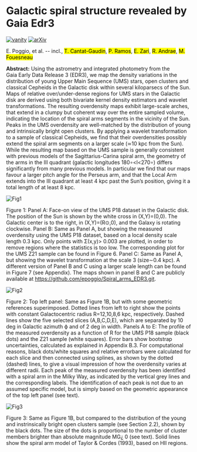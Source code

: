 # Galactic spiral structure revealed by Gaia Edr3

[![vanity](https://img.shields.io/badge/vanity-2103.01970-f9f107.svg)](https://www.arxiv-vanity.com/papers/2103.01970/)
[![arXiv](https://img.shields.io/badge/arXiv-2103.01970-b31b1b.svg)](https://arxiv.org/abs/2103.01970)

E. Poggio, et al. -- incl., <mark>T. Cantat-Gaudin</mark>, <mark>P. Ramos</mark>, <mark>E. Zari</mark>, <mark>R. Andrae</mark>, <mark>M. Fouesneau</mark>

**Abstract:** Using the astrometry and integrated photometry from the Gaia Early Data Release 3 (EDR3), we map the density variations in the distribution of young Upper Main Sequence (UMS) stars, open clusters and classical Cepheids in the Galactic disk within several kiloparsecs of the Sun.
Maps of relative over/under-dense regions for UMS stars in the Galactic disk are derived using both bivariate kernel density estimators and wavelet transformations.
The resulting overdensity maps exhibit large-scale arches, that extend in a clumpy but coherent way over the entire sampled volume, indicating the location of the spiral arms segments in the vicinity of the Sun. Peaks in the UMS overdensity are well-matched by the distribution of young and intrinsically bright open clusters. By applying a wavelet transformation to a sample of classical Cepheids, we find that their overdensities possibly extend the spiral arm segments on a larger scale (≃10 kpc from the Sun). While the resulting map based on the UMS sample is generally consistent with previous models of the Sagittarius-Carina spiral arm, the geometry of the arms in the III quadrant (galactic longitudes 180∘<l<270∘) differs significantly from many previous models.
In particular we find that our maps favour a larger pitch angle for the Perseus arm, and that the Local Arm extends into the III quadrant at least 4 kpc past the Sun’s position, giving it a total length of at least 8 kpc.

![Fig1](https://media.arxiv-vanity.com/render-output/5601670/Fig1_AddNewOBstars.png)

Figure 1: Panel A: Face-on view of the UMS P18 dataset in the Galactic disk. The position of the Sun is shown by the white cross in (X,Y)=(0,0). The Galactic center is to the right, in (X,Y)=(R⊙,0), and the Galaxy is rotating clockwise. Panel B: Same as Panel A, but showing the measured overdensity using the UMS P18 dataset, based on a local density scale length 0.3 kpc. Only points with Σ(x,y)> 0.003 are plotted, in order to remove regions where the statistics is too low.
The corresponding plot for the UMS Z21 sample can be found in Figure 6.
Panel C: Same as Panel A, but showing the wavelet transformation at the scale 3 (size∼0.4 kpc). A different version of Panel B and C using a larger scale length can be found in Figure 7 (see Appendix). The maps shown in panel B and C are publicly available at https://github.com/epoggio/Spiral_arms_EDR3.git.

![Fig2](https://media.arxiv-vanity.com/render-output/5601670/Slice_figure_updated_6May.png)

Figure 2: Top left panel: Same as Figure 1B, but with some geometric references superimposed. Dotted lines from left to right show the points with constant Galactocentric radius R=12,10,8,6 kpc, respectively. Dashed lines show the five selected slices (A,B,C,D,E), which are separated by 10 deg in Galactic azimuth ϕ and of 2 deg in width. Panels A to E: The profile of the measured overdensity as a function of R for the UMS P18 sample (black dots) and the Z21 sample (white squares). Error bars show bootstrap uncertainties, calculated as explained in Appendix B.3. For computational reasons, black dots/white squares and relative errorbars were calculated for each slice and then connected using splines, as shown by the dotted (dashed) lines, to give a visual impression of how the overdensity varies at different radii. Each peak of the measured overdensity has been identified with a spiral arm in the Milky Way, as indicated by the vertical grey lines and the corresponding labels. The identification of each peak is not due to an assumed specific model, but is simply based on the geometric appearance of the top left panel (see text). 

![Fig3](https://media.arxiv-vanity.com/render-output/5601670/OCsnew_with_HII_largerscale_yeszp.png)

Figure 3: Same as Figure 1B, but compared to the distribution of the young and instrinsically bright open clusters sample (see Section 2.2), shown by the black dots. The size of the dots is proportional to the number of cluster members brighter than absolute magnitude MG¿ 0 (see text). Solid lines show the spiral arm model of Taylor & Cordes (1993), based on HII regions. 